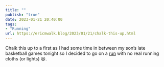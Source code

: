 ```yaml
---
title: ""
publish: "true"
date: 2023-01-21 20:40:00
tags:
- "Running"
url: https://ericmwalk.blog/2023/01/21/chalk-this-up.html
---
```

Chalk this up to a first as I had some time in between my son’s late basketball games tonight so I decided to go on a [run](http://www.strava.com/activities/8430670614) with no real running cloths (or lights) 😆.